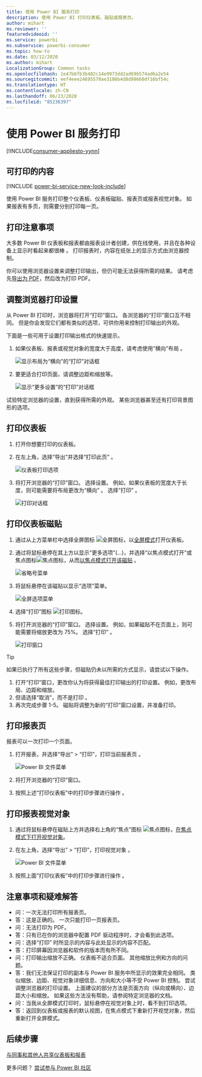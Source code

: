 ```yaml
---
title: 使用 Power BI 服务打印
description: 使用 Power BI 打印仪表板、磁贴或报表页。
author: mihart
ms.reviewer: ''
featuredvideoid: ''
ms.service: powerbi
ms.subservice: powerbi-consumer
ms.topic: how-to
ms.date: 03/12/2020
ms.author: mihart
LocalizationGroup: Common tasks
ms.openlocfilehash: 1e47b6fb3b402c14e9973dd2ad69b574ad6a2e54
ms.sourcegitcommit: eef4eee24695570ae3186b4d8d99660df16bf54c
ms.translationtype: HT
ms.contentlocale: zh-CN
ms.lasthandoff: 06/23/2020
ms.locfileid: "85236397"
---
```

# <a name="printing-from-the-power-bi-service"></a>使用 Power BI 服务打印

[!INCLUDE[consumer-appliesto-yynn](../includes/consumer-appliesto-yynn.md)]
## <a name="what-can-be-printed"></a>可打印的内容
[!INCLUDE [power-bi-service-new-look-include](../includes/power-bi-service-new-look-include.md)]

使用 Power BI 服务打印整个仪表板、仪表板磁贴、报表页或报表视觉对象。 如果报表有多页，则需要分别打印每一页。 

## <a name="printing-considerations"></a>打印注意事项

大多数 Power BI 仪表板和报表都由报表设计者创建，供在线使用，并且在各种设备上显示时看起来都很棒  。 打印报表时，内容在纸张上的显示方式由浏览器控制。 

你可以使用浏览器设置来调整打印输出，但仍可能无法获得所需的结果。 请考虑先[导出为 PDF](end-user-pdf.md)，然后改为打印 PDF。 

## <a name="adjust-your-browser-print-settings"></a>调整浏览器打印设置
从 Power BI 打印时，浏览器将打开“打印”窗口。 各浏览器的“打印”窗口互不相同。 但是你会发现它们都有类似的选项，可供你用来控制打印输出的外观。 

下面是一些可用于设置打印输出格式的快速提示。

   > 
1. 如果仪表板、报表或视觉对象的宽度大于高度，请考虑使用“横向”布局  。 

   ![显示布局为“横向”的“打印”对话框](./media/end-user-print/power-bi-landscape-layout.png)

2. 要更适合打印页面，请调整边距和缩放等。 

    ![显示“更多设置”的“打印”对话框](./media/end-user-print/power-bi-margins.png)

试验特定浏览器的设置，直到获得所需的外观。 某些浏览器甚至还有打印背景图形的选项。 

## <a name="print-a-dashboard"></a>打印仪表板
1. 打开你想要打印的仪表板。
2. 在左上角，选择“导出”并选择“打印此页”  。
   
    ![仪表板打印选项](./media/end-user-print/power-bi-dashboard-print.png)

3. 将打开浏览器的“打印”窗口。 选择设置。 例如，如果仪表板的宽度大于长度，则可能需要将布局更改为“横向”  。 选择“打印”  。
   
    ![打印对话框](./media/end-user-print/power-bi-print-dash.png)

## <a name="print-a-dashboard-tile"></a>打印仪表板磁贴
1. 通过从上方菜单栏中选择全屏图标 ![全屏图标](./media/end-user-print/power-bi-full-screen.png)，以[全屏模式](end-user-focus.md)打开仪表板。

3. 通过将鼠标悬停在其上方以显示“更多选项”(…)，并选择“以焦点模式打开”或焦点图标![焦点图标](./media/end-user-print/power-bi-focus-icon.png)，从而[以焦点模式打开该磁贴](end-user-focus.md)   。
   
    ![省略号菜单](./media/end-user-print/power-bi-menu-options.png)

4. 将鼠标悬停在该磁贴以显示“选项”菜单。
   
    ![全屏选项菜单](./media/end-user-print/menu-options-new.png)

4. 选择“打印”图标 ![打印图标](./media/end-user-print/print-icon.png)。     

5. 将打开浏览器的“打印”窗口。 选择设置。 例如，如果磁贴不在页面上，则可能需要将缩放更改为 75%。 选择“打印”  。

    ![打印窗口](./media/end-user-print/power-bi-scale.png) 

> [!TIP]
> 如果已执行了所有这些步骤，但磁贴仍未以所需的方式显示，请尝试以下操作。
> 1. 打开“打印”窗口，更改你认为将获得最佳打印输出的打印设置。 例如，更改布局、边距和缩放。 
> 2. 但请选择“取消”，而不是打印  。 
> 3. 再次完成步骤 1-5。 磁贴将调整为新的“打印”窗口设置，并准备打印。

## <a name="print-a-report-page"></a>打印报表页
报表可以一次打印一个页面。

1. 打开报表，并选择“导出” > “打印”，打印当前报表页   。
   
    ![Power BI 文件菜单](./media/end-user-print/power-bi-report-print.png)
2. 将打开浏览器的“打印”窗口。

3. 按照上述“打印仪表板”中的打印步骤进行操作  。
   


## <a name="print-a-report-visual"></a>打印报表视觉对象
1. 通过将鼠标悬停在磁贴上方并选择右上角的“焦点”图标 ![焦点图标](./media/end-user-print/power-bi-focus-icon.png)，[在焦点模式下打开视觉对象](end-user-focus.md)。

2. 在左上角，选择“导出” > “打印”，打印视觉对象   。

    ![Power BI 文件菜单](./media/end-user-print/power-bi-report-print.png)


3. 按照上面“打印仪表板”中的打印步骤进行操作  。

## <a name="considerations-and-troubleshooting"></a>注意事项和疑难解答

* 问：一次无法打印所有报表页。    
* 答：这是正确的。 一次只能打印一页报表页。
* 问：无法打印为 PDF。    
* 答：只有已在你的浏览器中配置 PDF 驱动程序时，才会看到此选项。    
* 问：选择“打印”  时所显示的内容与此处显示的内容不匹配。    
* 答：打印屏幕因浏览器和软件的版本而有所不同。
* 问：打印输出缩放不正确。  仪表板不适合页面。 其他缩放比例和方向的问题。    
* 答：我们无法保证打印的副本与 Power BI 服务中所显示的效果完全相同。 类似缩放、边距、视觉对象详细信息、方向和大小等不受 Power BI 控制。 尝试调整浏览器的打印设置。 上面建议的部分方法是页面方向（纵向或横向）、边距大小和缩放。 如果这些方法没有帮助，请参阅特定浏览器的文档。      
* 问：当我从全屏模式打印时，鼠标悬停在视觉对象上时，看不到打印选项。   
* 答：返回到仪表板或报表的默认视图，在焦点模式下重新打开视觉对象，然后重新打开全屏模式。 

## <a name="next-steps"></a>后续步骤
[与同事和其他人共享仪表板和报表](../collaborate-share/service-share-dashboards.md)

更多问题？ [尝试参与 Power BI 社区](https://community.powerbi.com/)

